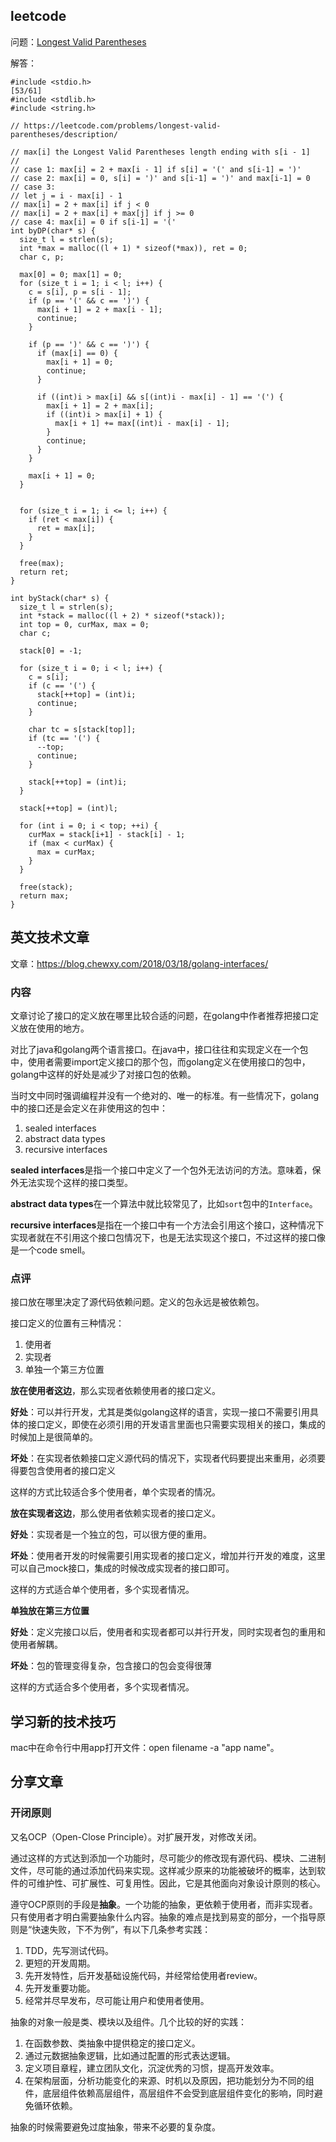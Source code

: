 ## leetcode

问题：[Longest Valid Parentheses](https://leetcode.com/problems/longest-valid-parentheses/description/)

解答：

```
#include <stdio.h>                                                                                                                                                                                   [53/61]
#include <stdlib.h>
#include <string.h>

// https://leetcode.com/problems/longest-valid-parentheses/description/

// max[i] the Longest Valid Parentheses length ending with s[i - 1]
//
// case 1: max[i] = 2 + max[i - 1] if s[i] = '(' and s[i-1] = ')'
// case 2: max[i] = 0, s[i] = ')' and s[i-1] = ')' and max[i-1] = 0
// case 3:
// let j = i - max[i] - 1
// max[i] = 2 + max[i] if j < 0
// max[i] = 2 + max[i] + max[j] if j >= 0
// case 4: max[i] = 0 if s[i-1] = '('
int byDP(char* s) {
  size_t l = strlen(s);
  int *max = malloc((l + 1) * sizeof(*max)), ret = 0;
  char c, p;

  max[0] = 0; max[1] = 0;
  for (size_t i = 1; i < l; i++) {
    c = s[i], p = s[i - 1];
    if (p == '(' && c == ')') {
      max[i + 1] = 2 + max[i - 1];
      continue;
    }

    if (p == ')' && c == ')') {
      if (max[i] == 0) {
        max[i + 1] = 0;
        continue;
      }

      if ((int)i > max[i] && s[(int)i - max[i] - 1] == '(') {
        max[i + 1] = 2 + max[i];
        if ((int)i > max[i] + 1) {
          max[i + 1] += max[(int)i - max[i] - 1];
        }
        continue;
      }
    }

    max[i + 1] = 0;
  }


  for (size_t i = 1; i <= l; i++) {
    if (ret < max[i]) {
      ret = max[i];
    }
  }

  free(max);
  return ret;
}

int byStack(char* s) {
  size_t l = strlen(s);
  int *stack = malloc((l + 2) * sizeof(*stack));
  int top = 0, curMax, max = 0;
  char c;

  stack[0] = -1;

  for (size_t i = 0; i < l; i++) {
    c = s[i];
    if (c == '(') {
      stack[++top] = (int)i;
      continue;
    }

    char tc = s[stack[top]];
    if (tc == '(') {
      --top;
      continue;
    }

    stack[++top] = (int)i;
  }

  stack[++top] = (int)l;

  for (int i = 0; i < top; ++i) {
    curMax = stack[i+1] - stack[i] - 1;
    if (max < curMax) {
      max = curMax;
    }
  }

  free(stack);
  return max;
}
```

## 英文技术文章

文章：<https://blog.chewxy.com/2018/03/18/golang-interfaces/>

### 内容

文章讨论了接口的定义放在哪里比较合适的问题，在golang中作者推荐把接口定义放在使用的地方。

对比了java和golang两个语言接口。在java中，接口往往和实现定义在一个包中，使用者需要import定义接口的那个包，而golang定义在使用接口的包中，golang中这样的好处是减少了对接口包的依赖。

当时文中同时强调编程并没有一个绝对的、唯一的标准。有一些情况下，golang中的接口还是会定义在非使用这的包中：

1. sealed interfaces
2. abstract data types
3. recursive interfaces

**sealed interfaces**是指一个接口中定义了一个包外无法访问的方法。意味着，保外无法实现个这样的接口类型。

**abstract data types**在一个算法中就比较常见了，比如`sort`包中的`Interface`。

**recursive interfaces**是指在一个接口中有一个方法会引用这个接口，这种情况下实现者就在不引用这个接口包情况下，也是无法实现这个接口，不过这样的接口像是一个code smell。

### 点评

接口放在哪里决定了源代码依赖问题。定义的包永远是被依赖包。

接口定义的位置有三种情况：

1. 使用者
2. 实现者
3. 单独一个第三方位置

**放在使用者这边**，那么实现者依赖使用者的接口定义。

**好处**：可以并行开发，尤其是类似golang这样的语言，实现一接口不需要引用具体的接口定义，即使在必须引用的开发语言里面也只需要实现相关的接口，集成的时候加上是很简单的。

**坏处**：在实现者依赖接口定义源代码的情况下，实现者代码要提出来重用，必须要得要包含使用者的接口定义

这样的方式比较适合多个使用者，单个实现者的情况。

**放在实现者这边**，那么使用者依赖实现者的接口定义。

**好处**：实现者是一个独立的包，可以很方便的重用。

**坏处**：使用者开发的时候需要引用实现者的接口定义，增加并行开发的难度，这里可以自己mock接口，集成的时候改成实现者的接口即可。

这样的方式适合单个使用者，多个实现者情况。

**单独放在第三方位置**

**好处**：定义完接口以后，使用者和实现者都可以并行开发，同时实现者包的重用和使用者解耦。

**坏处**：包的管理变得复杂，包含接口的包会变得很薄

这样的方式适合多个使用者，多个实现者情况。

## 学习新的技术技巧

mac中在命令行中用app打开文件：open filename -a "app name"。

## 分享文章

### 开闭原则

又名OCP（Open-Close Principle）。对扩展开发，对修改关闭。

通过这样的方式达到添加一个功能时，尽可能少的修改现有源代码、模块、二进制文件，尽可能的通过添加代码来实现。这样减少原来的功能被破坏的概率，达到软件的可维护性、可扩展性、可复用性。因此，它是其他面向对象设计原则的核心。

遵守OCP原则的手段是**抽象**。一个功能的抽象，更依赖于使用者，而非实现者。只有使用者才明白需要抽象什么内容。抽象的难点是找到易变的部分，一个指导原则是“快速失败，下不为例”，有以下几条参考实践：

1. TDD，先写测试代码。
2. 更短的开发周期。
3. 先开发特性，后开发基础设施代码，并经常给使用者review。
4. 先开发重要功能。
5. 经常并尽早发布，尽可能让用户和使用者使用。

抽象的对象一般是类、模块以及组件。几个比较的好的实践：

1. 在函数参数、类抽象中提供稳定的接口定义。
2. 通过元数据抽象逻辑，比如通过配置的形式表达逻辑。
3. 定义项目章程，建立团队文化，沉淀优秀的习惯，提高开发效率。
4. 在架构层面，分析功能变化的来源、时机以及原因，把功能划分为不同的组件，底层组件依赖高层组件，高层组件不会受到底层组件变化的影响，同时避免循环依赖。

抽象的时候需要避免过度抽象，带来不必要的复杂度。

## 